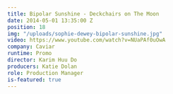 ```yaml
---
title: Bipolar Sunshine - Deckchairs on The Moon
date: 2014-05-01 13:35:00 Z
position: 18
img: "/uploads/sophie-dewey-bipolar-sunshine.jpg"
video: https://www.youtube.com/watch?v=NUaPAf0uOwA
company: Caviar
runtime: Promo
director: Karim Huu Do
producers: Katie Dolan
role: Production Manager
is-featured: true
---
```


